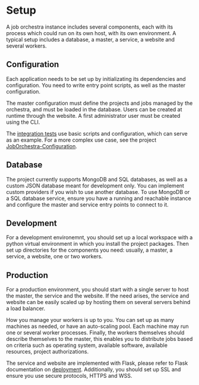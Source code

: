 # Setup

A job orchestra instance includes several components, each with its process which could run on its own host, with its own environment. A typical setup includes a database, a master, a service, a website and several workers.


## Configuration

Each application needs to be set up by initializating its dependencies and configuration. You need to write entry point scripts, as well as the master configuration.

The master configuration must define the projects and jobs managed by the orchestra, and must be loaded in the database. Users can be created at runtime through the website. A first administrator user must be created using the CLI.

The [integration tests](../test/integration) use basic scripts and configuration, which can serve as an example. For a more complex use case, see the project [JobOrchestra-Configuration](https://github.com/BenjaminHamon/JobOrchestra-Configuration).


## Database

The project currently supports MongoDB and SQL databases, as well as a custom JSON database meant for development only. You can implement custom providers if you wish to use another database. To use MongoDB or a SQL database service, ensure you have a running and reachable instance and configure the master and service entry points to connect to it.


## Development

For a development environemnt, you should set up a local workspace with a python virtual environment in which you install the project packages. Then set up directories for the components you need: usually, a master, a service, a website, one or two workers.


## Production

For a production environment, you should start with a single server to host the master, the service and the website. If the need arises, the service and website can be easily scaled up by hosting them on several servers behind a load balancer.

How you manage your workers is up to you. You can set up as many machines as needed, or have an auto-scaling pool. Each machine may run one or several worker processes. Finally, the workers themselves should describe themselves to the master, this enables you to distribute jobs based on criteria such as operating system, available software, available resources, project authorizations.

The service and website are implemented with Flask, please refer to Flask documentation on [deployment](https://flask.palletsprojects.com/en/1.1.x/deploying/). Additionally, you should set up SSL and ensure you use secure protocols, HTTPS and WSS.

